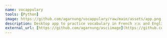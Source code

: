```yaml
---
name: vocappulary
tools: [Python]
image: https://github.com/agarnung/vocappulary/raw/main/assets/app.png
description: Desktop app to practice vocabulary in French 🇫🇷 and English 🇬🇧 to Spanish 🇪🇸
external_url: [https://github.com/agarnung/asciimage](https://github.com/agarnung/vocappulary)
---
```

